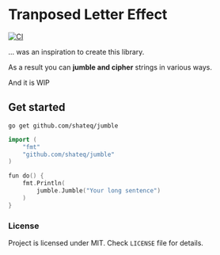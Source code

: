 # Tranposed Letter Effect 
[![CI](https://github.com/shateq/jumble/actions/workflows/test.yml/badge.svg)](https://github.com/shateq/jumble/actions/workflows/test.yml)

... was an inspiration to create this library.

As a result you can **jumble and cipher** strings in various ways. 

And it is WIP

## Get started
`go get github.com/shateq/jumble`

```go
import (
	"fmt"
	"github.com/shateq/jumble"
)

fun do() {
	fmt.Println(
		jumble.Jumble("Your long sentence")
	)
}

```
### License
Project is licensed under MIT. Check `LICENSE` file for details.
